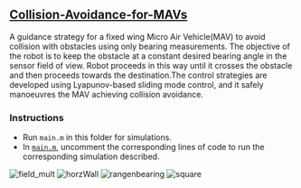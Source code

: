## [Collision-Avoidance-for-MAVs](https://github.com/RiteshKH/Collision-Avoidance-for-MAVs)
A guidance strategy for a fixed wing Micro Air Vehicle(MAV) to avoid collision with
obstacles using only bearing measurements. The objective of the robot is to keep the obstacle at a constant
desired bearing angle in the sensor field of view. Robot proceeds in this way until it crosses the obstacle and
then proceeds towards the destination.The control strategies are developed using Lyapunov-based sliding
mode control, and it safely manoeuvres the MAV achieving collision avoidance.

### Instructions 

* Run `main.m` in this folder for simulations. 
* In [`main.m`](https://github.com/RiteshKH/Collision-Avoidance-for-MAVs/blob/master/main.m), uncomment the corresponding lines of code to run the corresponding simulation described.

![field_mult](https://user-images.githubusercontent.com/38212000/60295546-9f892500-9941-11e9-999b-b393281d9b06.JPG)
![horzWall](https://user-images.githubusercontent.com/38212000/60295707-fc84db00-9941-11e9-94db-aec2f151ee8e.JPG)
![rangenbearing](https://user-images.githubusercontent.com/38212000/60295731-11fa0500-9942-11e9-9091-de2f5a18f044.JPG)
![square](https://user-images.githubusercontent.com/38212000/60295763-263e0200-9942-11e9-8e98-1ddfb3c8b4bd.JPG)
